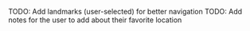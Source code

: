TODO: Add landmarks (user-selected) for better navigation
TODO: Add notes for the user to add about their favorite location